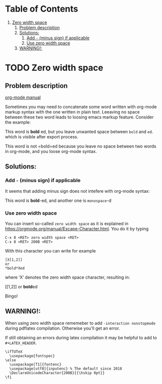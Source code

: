 
# Table of Contents

1.  [Zero width space](#org5c2a103)
    1.  [Problem description](#org24daac4)
    2.  [Solutions:](#org8262ed7)
        1.  [Add `-` (minus sign) if applicable](#orge841872)
        2.  [Use zero width space](#org91a60ef)
    3.  [WARNING!:](#org79ebbac)



<a id="org5c2a103"></a>

# TODO Zero width space


<a id="org24daac4"></a>

## Problem description

[org-mode manual](https://orgmode.org/manual/Escape-Character.html)

Sometimes you may need to concatenate some word written with org-mode
markup syntax with the one written in plain text. Leeaving no space
between these two word leads to loosing emacs markup feature.
Consider the example:

This word is **bold** ed, but you leave unwanted space between `bold` and `ed`. which
is visible after export process.

This word is not =bold=ed because you leave no space between two words in org-mode,
and you loose org-mode syntax.


<a id="org8262ed7"></a>

## Solutions:


<a id="orge841872"></a>

### Add `-` (minus sign) if applicable

It seems that adding minus sign does not intefere with org-mode syntax:

This word is **bold**-ed, and another one is `monospace`-d


<a id="org91a60ef"></a>

### Use zero width space

You can insert so-called `zero width space` as it is
explained in <https://orgmode.org/manual/Escape-Character.html>.
You do it by typing

    C-x 8 <RET> zero width space <RET>
    C-x 8 <RET> 200B <RET>

With this character you can write for example

    [X[1,2]]
    or
    *bold*Xed

where ‘X’ denotes the zero width space character, resulting in:

[​[1,2]]
or
**bold**​ed

Bingo!


<a id="org79ebbac"></a>

## WARNING!:

When using zero width space rememeber to add
`-interaction nonstopmode`
during pdflatex compilation. Otherwise you'll get an error.

If still obtaining an errors during latex compilation it may be
helpful to add to `#+LATEX_HEADER`.

    \ifTUTeX
      \usepackage{fontspec}
    \else
      \usepackage[T1]{fontenc}
      \usepackage[utf8]{inputenc} % The default since 2018
      \DeclareUnicodeCharacter{200B}{{\hskip 0pt}}
    \fi

